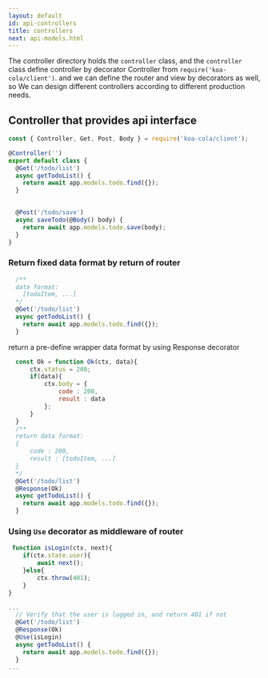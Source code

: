 ```yaml
---
layout: default
id: api-controllers
title: controllers
next: api-models.html
---
```


The controller directory holds the `controller` class, and the `controller` class define controller by decorator Controller from `require('koa-cola/client')`. and we can define the router and view by decorators as well, so We can design different controllers according to different production needs.

## Controller that provides api interface

```javascript
const { Controller, Get, Post, Body } = require('koa-cola/client');

@Controller('')
export default class {
  @Get('/todo/list')
  async getTodoList() {
    return await app.models.todo.find({});
  }

  
  @Post('/todo/save')
  async saveTodo(@Body() body) {
    return await app.models.todo.save(body);
  }
}
```

### Return fixed data format by return of router

```javascript
  /**
  data format:
    [todoItem, ...]
  */
  @Get('/todo/list')
  async getTodoList() {
    return await app.models.todo.find({});
  }
```

return a pre-define wrapper data format by using Response decorator
```javascript
  const Ok = function Ok(ctx, data){
      ctx.status = 200;
      if(data){
          ctx.body = {
              code : 200,
              result : data
          };
      }
  }
  /**
  return data format:
  {
      code : 200,
      result : [todoItem, ...]
  }
  */
  @Get('/todo/list')
  @Response(Ok)
  async getTodoList() {
    return await app.models.todo.find({});
  }
```

### Using `Use` decorator as middleware of router

```javascript
 function isLogin(ctx, next){
    if(ctx.state.user){
        await next();
    }else{
        ctx.throw(401);
    }
}

...
  // Verify that the user is logged in, and return 401 if not
  @Get('/todo/list')
  @Response(Ok)
  @Use(isLogin)
  async getTodoList() {
    return await app.models.todo.find({});
  }
...
```
